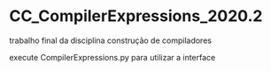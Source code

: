 # CC_CompilerExpressions_2020.2
trabalho final da disciplina construção de compiladores

execute CompilerExpressions.py para utilizar a interface
